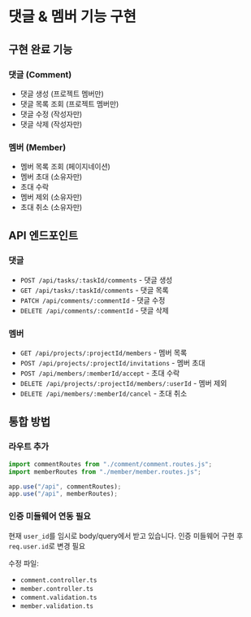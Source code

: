 # 댓글 & 멤버 기능 구현

## 구현 완료 기능

### 댓글 (Comment)
- 댓글 생성 (프로젝트 멤버만)
- 댓글 목록 조회 (프로젝트 멤버만)
- 댓글 수정 (작성자만)
- 댓글 삭제 (작성자만)

### 멤버 (Member)
- 멤버 목록 조회 (페이지네이션)
- 멤버 초대 (소유자만)
- 초대 수락
- 멤버 제외 (소유자만)
- 초대 취소 (소유자만)

## API 엔드포인트

### 댓글
- `POST /api/tasks/:taskId/comments` - 댓글 생성
- `GET /api/tasks/:taskId/comments` - 댓글 목록
- `PATCH /api/comments/:commentId` - 댓글 수정
- `DELETE /api/comments/:commentId` - 댓글 삭제

### 멤버
- `GET /api/projects/:projectId/members` - 멤버 목록
- `POST /api/projects/:projectId/invitations` - 멤버 초대
- `POST /api/members/:memberId/accept` - 초대 수락
- `DELETE /api/projects/:projectId/members/:userId` - 멤버 제외
- `DELETE /api/members/:memberId/cancel` - 초대 취소

## 통합 방법

### 라우트 추가
```typescript
import commentRoutes from "./comment/comment.routes.js";
import memberRoutes from "./member/member.routes.js";

app.use("/api", commentRoutes);
app.use("/api", memberRoutes);
```

### 인증 미들웨어 연동 필요
현재 `user_id`를 임시로 body/query에서 받고 있습니다.
인증 미들웨어 구현 후 `req.user.id`로 변경 필요

수정 파일:
- `comment.controller.ts`
- `member.controller.ts`
- `comment.validation.ts`
- `member.validation.ts`

